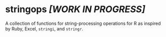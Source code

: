 # stringops *[WORK IN PROGRESS]*

 A collection of functions for string-processing operations for R as inspired by Ruby, Excel, `stringi`, and `stringr`.
